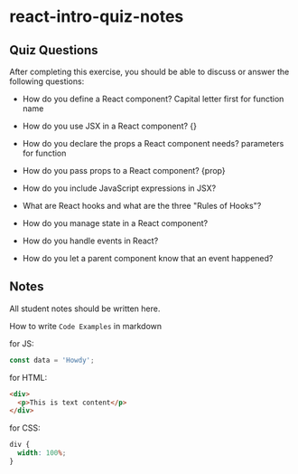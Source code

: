 # react-intro-quiz-notes

## Quiz Questions

After completing this exercise, you should be able to discuss or answer the following questions:

- How do you define a React component?
  Capital letter first for function name
- How do you use JSX in a React component?
  {}
- How do you declare the props a React component needs?
  parameters for function
- How do you pass props to a React component?
  {prop}
- How do you include JavaScript expressions in JSX?

- What are React hooks and what are the three "Rules of Hooks"?

- How do you manage state in a React component?

- How do you handle events in React?

- How do you let a parent component know that an event happened?

## Notes

All student notes should be written here.

How to write `Code Examples` in markdown

for JS:

```javascript
const data = 'Howdy';
```

for HTML:

```html
<div>
  <p>This is text content</p>
</div>
```

for CSS:

```css
div {
  width: 100%;
}
```
